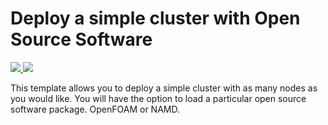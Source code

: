 # Deploy a simple cluster with Open Source Software

<a href="https://portal.azure.com/#create/Microsoft.Template/uri/https%3A%2F%2Fraw.githubusercontent.com%2Ftanewill%2F5clickTemplates%2Fpatch-2%2FSimpleOSSCluster%2Fdeploycluster.json" target="_blank">
    <img src="http://azuredeploy.net/deploybutton.png"/>
</a>
<a href="http://armviz.io/#/?load=https%3A%2F%2Fraw.githubusercontent.com%2Ftanewill%2F5clickTemplates%2Fmaster%2Fdeploycluster.json" target="_blank">
    <img src="http://armviz.io/visualizebutton.png"/>
</a>


This template allows you to deploy a simple cluster with as many nodes as you would like. You will have the option to load a particular open source software package. OpenFOAM or NAMD.

